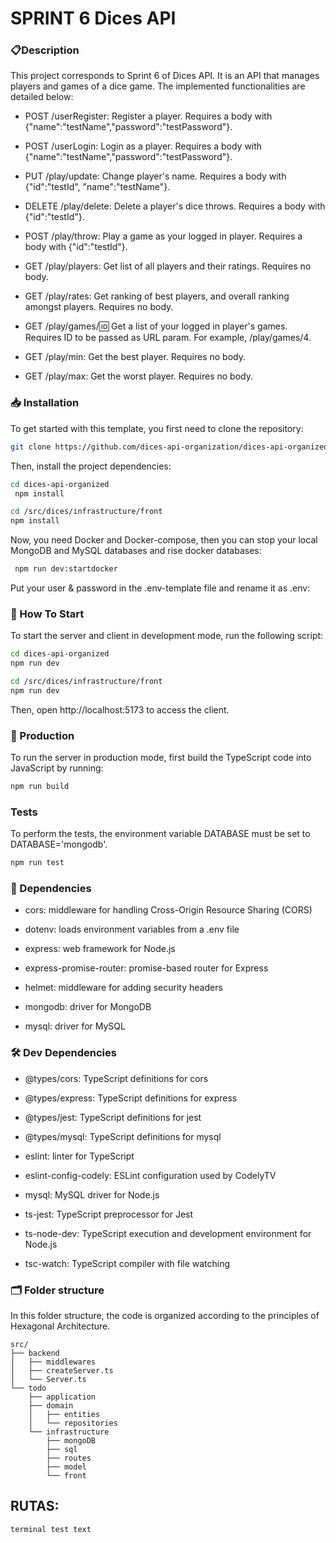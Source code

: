 # SPRINT 6 Dices API

### 📋Description

This project corresponds to Sprint 6 of Dices API. It is an API that manages players and games of a dice game. The implemented functionalities are detailed below:

   - POST /userRegister: Register a player. Requires a body with {"name":"testName","password":"testPassword"}.
   - POST /userLogin: Login as a player. Requires a body with {"name":"testName","password":"testPassword"}.

   - PUT /play/update: Change player's name. Requires a body with {"id":"testId", "name":"testName"}.
   - DELETE /play/delete: Delete a player's dice throws. Requires a body with {"id":"testId"}.
   - POST /play/throw: Play a game as your logged in player. Requires a body with {"id":"testId"}.
   - GET /play/players: Get list of all players and their ratings. Requires no body.
   - GET /play/rates: Get ranking of best players, and overall ranking amongst players. Requires no body.
   - GET /play/games/:id: Get a list of your logged in player's games. Requires ID to be passed as URL param. For example, /play/games/4.
   - GET /play/min: Get the best player. Requires no body.
   - GET /play/max: Get the worst player. Requires no body.

### 📥 Installation


To get started with this template, you first need to clone the repository:

```bash
git clone https://github.com/dices-api-organization/dices-api-organized.git
```

Then, install the project dependencies:


```bash
cd dices-api-organized
 npm install
```

```bash
cd /src/dices/infrastructure/front
npm install
```

Now, you need Docker and Docker-compose, then you can stop your local MongoDB and MySQL databases and rise docker databases:


```bash
 npm run dev:startdocker
```

Put your user & password in the .env-template file and rename it as .env:



### 🏁 How To Start

To start the server and client in development mode, run the following script:

```bash
cd dices-api-organized
npm run dev
```


```bash
cd /src/dices/infrastructure/front
npm run dev
```

Then, open http://localhost:5173 to access the client.


### 🚀 Production

To run the server in production mode, first build the TypeScript code into JavaScript by running:

```bash
npm run build
```

###  Tests

To perform the tests, the environment variable DATABASE must be set to DATABASE='mongodb'.

```bash
npm run test
```



### 📝 Dependencies

- cors: middleware for handling Cross-Origin Resource Sharing (CORS)

- dotenv: loads environment variables from a .env file

- express: web framework for Node.js

- express-promise-router: promise-based router for Express

- helmet: middleware for adding security headers

- mongodb: driver for MongoDB

- mysql: driver for MySQL


### 🛠️ Dev Dependencies

- @types/cors: TypeScript definitions for cors

- @types/express: TypeScript definitions for express

- @types/jest: TypeScript definitions for jest

- @types/mysql: TypeScript definitions for mysql

- eslint: linter for TypeScript

- eslint-config-codely: ESLint configuration used by CodelyTV

- mysql: MySQL driver for Node.js

- ts-jest: TypeScript preprocessor for Jest

- ts-node-dev: TypeScript execution and development environment for Node.js

- tsc-watch: TypeScript compiler with file watching

### 🗂️ Folder structure

In this folder structure, the code is organized according to the principles of Hexagonal Architecture. 

```
src/
├── backend
│   ├── middlewares
│   ├── createServer.ts
│   └── Server.ts
└── todo
    ├── application
    ├── domain
    │   ├── entities
    │   └── repositories
    └── infrastructure
        ├── mongoDB
        ├── sql
        ├── routes
        ├── model
        └── front
```




RUTAS:
---





```sh
terminal test text
```
